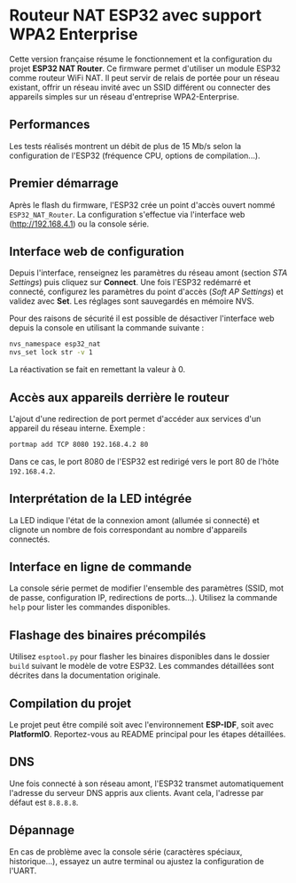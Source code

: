 # Routeur NAT ESP32 avec support WPA2 Enterprise

Cette version française résume le fonctionnement et la configuration du projet **ESP32 NAT Router**. Ce firmware permet d'utiliser un module ESP32 comme routeur WiFi NAT. Il peut servir de relais de portée pour un réseau existant, offrir un réseau invité avec un SSID différent ou connecter des appareils simples sur un réseau d'entreprise WPA2-Enterprise.

## Performances

Les tests réalisés montrent un débit de plus de 15 Mb/s selon la configuration de l'ESP32 (fréquence CPU, options de compilation...).

## Premier démarrage

Après le flash du firmware, l'ESP32 crée un point d'accès ouvert nommé `ESP32_NAT_Router`. La configuration s'effectue via l'interface web (http://192.168.4.1) ou la console série.

## Interface web de configuration

Depuis l'interface, renseignez les paramètres du réseau amont (section *STA Settings*) puis cliquez sur **Connect**. Une fois l'ESP32 redémarré et connecté, configurez les paramètres du point d'accès (*Soft AP Settings*) et validez avec **Set**. Les réglages sont sauvegardés en mémoire NVS.

Pour des raisons de sécurité il est possible de désactiver l'interface web depuis la console en utilisant la commande suivante :

```bash
nvs_namespace esp32_nat
nvs_set lock str -v 1
```

La réactivation se fait en remettant la valeur à 0.

## Accès aux appareils derrière le routeur

L'ajout d'une redirection de port permet d'accéder aux services d'un appareil du réseau interne. Exemple :

```bash
portmap add TCP 8080 192.168.4.2 80
```

Dans ce cas, le port 8080 de l'ESP32 est redirigé vers le port 80 de l'hôte `192.168.4.2`.

## Interprétation de la LED intégrée

La LED indique l'état de la connexion amont (allumée si connecté) et clignote un nombre de fois correspondant au nombre d'appareils connectés.

## Interface en ligne de commande

La console série permet de modifier l'ensemble des paramètres (SSID, mot de passe, configuration IP, redirections de ports...). Utilisez la commande `help` pour lister les commandes disponibles.

## Flashage des binaires précompilés

Utilisez `esptool.py` pour flasher les binaires disponibles dans le dossier `build` suivant le modèle de votre ESP32. Les commandes détaillées sont décrites dans la documentation originale.

## Compilation du projet

Le projet peut être compilé soit avec l'environnement **ESP-IDF**, soit avec **PlatformIO**. Reportez-vous au README principal pour les étapes détaillées.

## DNS

Une fois connecté à son réseau amont, l'ESP32 transmet automatiquement l'adresse du serveur DNS appris aux clients. Avant cela, l'adresse par défaut est `8.8.8.8`.

## Dépannage

En cas de problème avec la console série (caractères spéciaux, historique...), essayez un autre terminal ou ajustez la configuration de l'UART.

